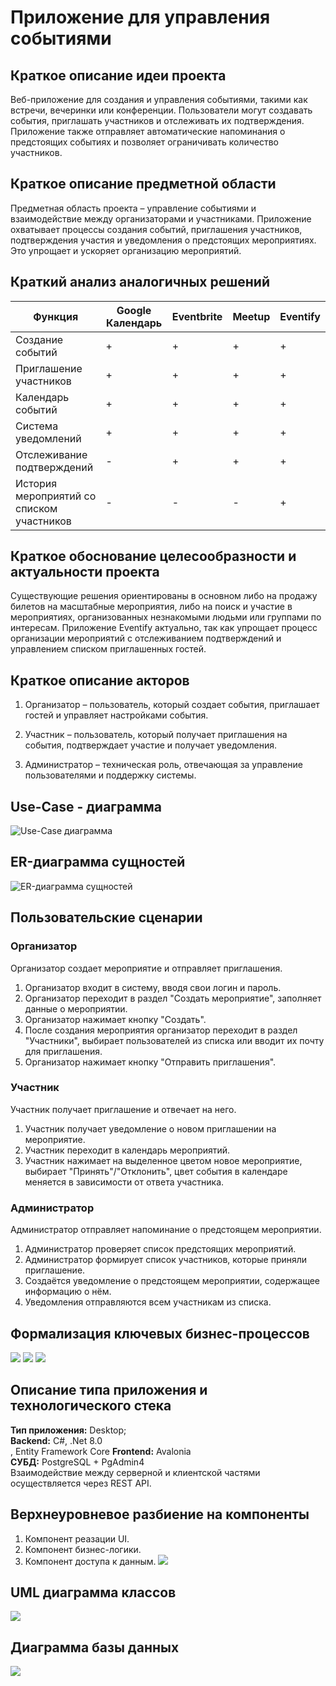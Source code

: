 # Приложение для управления событиями

## Краткое описание идеи проекта

Веб-приложение для создания и управления событиями, такими как встречи, вечеринки или конференции. Пользователи могут создавать события, приглашать участников и отслеживать их подтверждения. Приложение также отправляет автоматические напоминания о предстоящих событиях и позволяет ограничивать количество участников.

## Краткое описание предметной области

Предметная область проекта – управление событиями и взаимодействие между организаторами и участниками. Приложение охватывает процессы создания событий, приглашения участников, подтверждения участия и уведомления о предстоящих мероприятиях. Это упрощает и ускоряет организацию мероприятий.

## Краткий анализ аналогичных решений

| Функция                                      | Google Календарь | Eventbrite | Meetup | Eventify |
|----------------------------------------------|------------------|------------|--------|----------|
| Создание событий                             | +                | +          | +      | +        |
| Приглашение участников                       | +                | +          | +      | +        |
| Календарь событий                            | +                | +          | +      | +        |
| Система уведомлений                          | +                | +          | +      | +        |
| Отслеживание подтверждений                   | -                | +          | +      | +        |
| История мероприятий со списком участников    | -                | -          | -      | +        |

## Краткое обоснование целесообразности и актуальности проекта

Существующие решения ориентированы в основном либо на продажу билетов на масштабные мероприятия, либо на поиск и участие в мероприятиях, организованных незнакомыми людьми или группами по интересам. Приложение Eventify актуально, так как упрощает процесс организации мероприятий с отслеживанием подтверждений и управлением списком приглашенных гостей.

## Краткое описание акторов

1.  Организатор  – пользователь, который создает события, приглашает гостей и управляет настройками события.
    
2.  Участник – пользователь, который получает приглашения на события, подтверждает участие и получает уведомления.
    
3.  Администратор – техническая роль, отвечающая за управление пользователями и поддержку системы.

## Use-Case - диаграмма
![Use-Case диаграмма](docs/usecase.png)

## ER-диаграмма сущностей
![ER-диаграмма сущностей](docs/er.png)

## Пользовательские сценарии

### Организатор
Организатор создает мероприятие и отправляет приглашения.
1. Организатор входит в систему, вводя свои логин и пароль.
2. Организатор переходит в раздел "Создать мероприятие", заполняет данные о мероприятии.
3. Организатор нажимает кнопку "Создать".
4. После создания мероприятия организатор переходит в раздел "Участники", выбирает пользователей из списка или вводит их почту для приглашения.
5. Организатор нажимает кнопку "Отправить приглашения".

### Участник
Участник получает приглашение и отвечает на него.
1. Участник получает уведомление о новом приглашении на мероприятие.
2. Участник переходит в календарь мероприятий.
3. Участник нажимает на выделенное цветом новое мероприятие, выбирает "Принять"/"Отклонить", цвет события в календаре меняется в зависимости от ответа участника.

### Администратор
Администратор отправляет напоминание о предстоящем мероприятии.
1. Администратор проверяет список предстоящих мероприятий.
2. Администратор формирует список участников, которые приняли приглашение.
3. Создаётся уведомление о предстоящем мероприятии, содержащее информацию о нём.
4. Уведомления отправляются всем участникам из списка.

## Формализация ключевых бизнес-процессов
![](docs/auth-bpmn.png)
![](docs/create-event-bpmn.png)
![](docs/guest-ad-bpmn.png)

## Описание типа приложения и технологического стека

**Тип приложения:** Desktop;<br>
**Backend:** С#, .Net 8.0<br>, Entity Framework Core
**Frontend:** Avalonia<br>
**СУБД:** PostgreSQL + PgAdmin4<br>
Взаимодействие между серверной и клиентской частями осуществляется через REST API.

## Верхнеуровневое разбиение на компоненты

1.  Компонент реазации UI.
2.  Компонент бизнес-логики.
3.  Компонент доступа к данным.
![](docs/base-components.png)

## UML диаграмма классов
![](docs/dba-bl-components.png)

## Диаграмма базы данных
![](docs/db.png)
